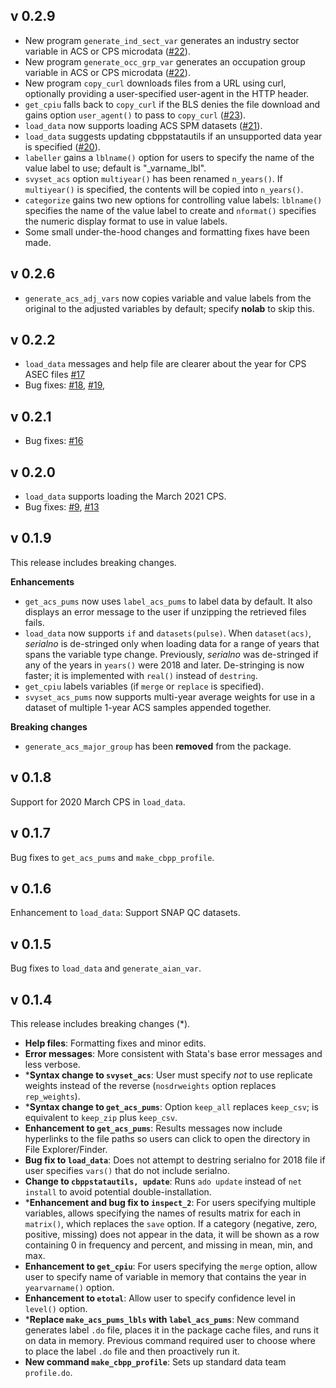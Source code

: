 
## v 0.2.9

- New program `generate_ind_sect_var` generates an industry sector variable in ACS or CPS microdata ([#22](https://github.com/CenterOnBudget/cbpp-stata-utils/issues/22)).
- New program `generate_occ_grp_var` generates an occupation group variable in ACS or CPS microdata ([#22](https://github.com/CenterOnBudget/cbpp-stata-utils/issues/22)).
- New program `copy_curl` downloads files from a URL using curl, optionally providing a user-specified user-agent in the HTTP header.
- `get_cpiu` falls back to `copy_curl` if the BLS denies the file download and gains option `user_agent()` to pass to `copy_curl` ([#23](https://github.com/CenterOnBudget/cbpp-stata-utils/issues/23)). 
- `load_data` now supports loading ACS SPM datasets ([#21](https://github.com/CenterOnBudget/cbpp-stata-utils/issues/21)).
- `load_data` suggests updating cbppstatautils if an unsupported data year is specified ([#20](https://github.com/CenterOnBudget/cbpp-stata-utils/issues/20)).
- `labeller` gains a `lblname()` option for users to specify the name of the value label to use; default is "_varname_lbl".
- `svyset_acs` option `multiyear()` has been renamed `n_years()`. If `multiyear()` is specified, the contents will be copied into `n_years()`.
- `categorize` gains two new options for controlling value labels: `lblname()` specifies the name of the value label to create and `nformat()` specifies the numeric display format to use in value labels.
- Some small under-the-hood changes and formatting fixes have been made.


## v 0.2.6

- `generate_acs_adj_vars` now copies variable and value labels from the original to the adjusted variables by default; specify **nolab** to skip this.


## v 0.2.2

- `load_data` messages and help file are clearer about the year for CPS ASEC files [#17](https://github.com/CenterOnBudget/cbpp-stata-utils/issues/17)
- Bug fixes: [#18](https://github.com/CenterOnBudget/cbpp-stata-utils/issues/18), [#19](https://github.com/CenterOnBudget/cbpp-stata-utils/issues/19), 


## v 0.2.1

- Bug fixes: [#16](https://github.com/CenterOnBudget/cbpp-stata-utils/issues/16)

## v 0.2.0

- `load_data` supports loading the March 2021 CPS.
- Bug fixes: [#9](https://github.com/CenterOnBudget/cbpp-stata-utils/issues/9), [#13](https://github.com/CenterOnBudget/cbpp-stata-utils/issues/13)


## v 0.1.9

This release includes breaking changes.

__Enhancements__

- `get_acs_pums` now uses `label_acs_pums` to label data by default. It also displays an error message to the user if unzipping the retrieved files fails.
- `load_data` now supports `if` and `datasets(pulse)`. When `dataset(acs)`, _serialno_ is de-stringed only when loading data for a range of years that spans the variable type change. Previously, _serialno_ was de-stringed if any of the years in `years()` were 2018 and later. De-stringing is now faster; it is implemented with `real()` instead of `destring`.
- `get_cpiu` labels variables (if `merge` or `replace` is specified).
- `svyset_acs_pums` now supports multi-year average weights for use in a dataset of multiple 1-year ACS samples appended together.

__Breaking changes__

- `generate_acs_major_group` has been __removed__ from the package. 


## v 0.1.8

Support for 2020 March CPS in `load_data`.

## v 0.1.7

Bug fixes to `get_acs_pums` and `make_cbpp_profile`.


## v 0.1.6

Enhancement to `load_data`: Support SNAP QC datasets.


## v 0.1.5

Bug fixes to `load_data` and `generate_aian_var`.


## v 0.1.4

This release includes breaking changes (*).

- **Help files**: Formatting fixes and minor edits.
- **Error messages**: More consistent with Stata's base error messages and less verbose.
- ***Syntax change to `svyset_acs`**: User must specify _not_ to use replicate weights instead of the reverse (`nosdrweights` option replaces `rep_weights`).
- ***Syntax change to `get_acs_pums`**: Option `keep_all` replaces `keep_csv`; is equivalent to `keep_zip` plus `keep_csv`. 
- **Enhancement to `get_acs_pums`**: Results messages now include hyperlinks to the file paths so users can click to open the directory in File Explorer/Finder.
- **Bug fix to `load_data`**: Does not attempt to destring serialno for 2018 file if user specifies `vars()` that do not include serialno.
- **Change to `cbppstatautils, update`**: Runs `ado update` instead of `net install` to avoid potential double-installation.
- ***Enhancement and bug fix to `inspect_2`**: For users specifying multiple variables, allows specifying the names of results matrix for each in `matrix()`, which replaces the `save` option. If a category (negative, zero, positive, missing) does not appear in the data, it will be shown as a row containing 0 in frequency and percent, and missing in mean, min, and max.
- **Enhancement to `get_cpiu`**: For users specifying the `merge` option, allow user to specify name of variable in memory that contains the year in `yearvarname()` option. 
- **Enhancement to `etotal`**: Allow user to specify confidence level in `level()` option.
- ***Replace `make_acs_pums_lbls` with `label_acs_pums`**: New command generates label `.do` file, places it in the package cache files, and runs it on data in memory. Previous command required user to choose where to place the label `.do` file and then proactively run it.
- **New command `make_cbpp_profile`**: Sets up standard data team `profile.do`. 

